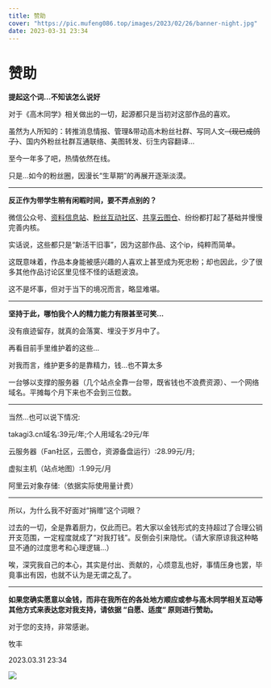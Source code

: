 ```yaml
---
title: 赞助
cover: "https://pic.mufeng086.top/images/2023/02/26/banner-night.jpg"
date: 2023-03-31 23:34
---
```


# 赞助

**提起这个词...不知该怎么说好**



对于《高木同学》相关做出的一切，起源都只是当初对这部作品的喜欢。

虽然为人所知的：转推消息情报、管理&带动高木粉丝社群、写同人文~~（现已成鸽子）~~、国内外粉丝社群互通联络、美图转发、衍生内容翻译...

至今一年多了吧，热情依然在线。

只是...如今的粉丝圈，因漫长“生草期”的再展开逐渐淡漠。<br/>

***

**反正作为带学生稍有闲暇时间，要不弄点别的？**

微信公众号、[资料信息站](https:takagi3.cn)、[粉丝互动社区](https://club.takagi3.cn)、[共享云图仓](https://shareimg.takagi3.cn)、纷纷都打起了基础并慢慢完善内核。



实话说，这些都只是“新活干旧事”，因为这部作品、这个ip，纯粹而简单。

这既意味着，作品本身能被感兴趣的人喜欢上甚至成为死忠粉；却也因此，少了很多其他作品讨论区里见怪不怪的话题波浪。

这不是坏事，但对于当下的境况而言，略显难堪。<br/>

***

**坚持于此，哪怕我个人的精力能力有限甚至可笑...**


没有痕迹留存，就真的会落寞、埋没于岁月中了。


再看目前手里维护着的这些...

对我而言，维护更多的是靠精力，钱...也不算太多

一台够以支撑的服务器（几个站点全靠一台带，既省钱也不浪费资源）、一个网络域名。平摊每个月下来也不会到三位数。

***

当然…也可以说下情况:

takagi3.cn域名:39元/年;个人用域名:29元/年

云服务器（Fan社区，云图仓，资源备盘运行）:28.99元/月;

虚拟主机（站点地图）:1.99元/月

阿里云对象存储:（依据实际使用量计费）


***

所以，为什么我不好面对“捐赠”这个词眼？

过去的一切，全是靠着厨力，仅此而已。若大家以金钱形式的支持超过了合理公销开支范围，一定程度就成了“对我打钱”。反倒会引来隐忧。（请大家原谅我这种略显不通的过度思考和心理逻辑...）

唉，深究我自己的本心，其实是付出、贡献的，心烦意乱也好，事情压身也罢，毕竟事出有因，也就不认为是无谓之乱了。<br/>


***

**如果您确实愿意以金钱，而非在我所在的各处地方顺应或参与高木同学相关互动等其他方式来表达您对我支持，请依据 “自愿、适度“ 原则进行赞助。**

对于您的支持，非常感谢。

牧丰

2023.03.31 23:34


![](https://pic.mufeng086.top/images/2023/03/19/QR-code.png)
